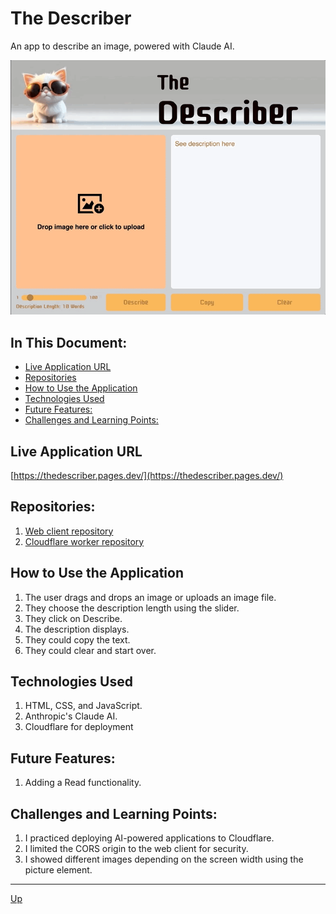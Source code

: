# The Describer
An app to describe an image, powered with Claude AI.

![demo](images/demo.gif "Demo")

## In This Document:
  - [Live Application URL](#live-application-url)
  - [Repositories](#repositories)
  - [How to Use the Application](#how-to-use-the-application)
  - [Technologies Used](#technologies-used)
  - [Future Features:](#future-features)
  - [Challenges and Learning Points:](#challenges-and-learning-points)

## Live Application URL
[https://thedescriber.pages.dev/](https://thedescriber.pages.dev/)

## Repositories:
1. [Web client repository](https://github.com/shantdashjian/the-describer-client)
2. [Cloudflare worker repository](https://github.com/shantdashjian/the-describer-worker)
   
## How to Use the Application
   
1. The user drags and drops an image or uploads an image file.
2. They choose the description length using the slider.
3. They click on Describe.
4. The description displays.
5. They could copy the text.
6. They could clear and start over.

## Technologies Used
1. HTML, CSS, and JavaScript.
2. Anthropic's Claude AI.
3. Cloudflare for deployment

## Future Features:
1. Adding a Read functionality.

## Challenges and Learning Points:
1. I practiced deploying AI-powered applications to Cloudflare.
2. I limited the CORS origin to the web client for security.
3. I showed different images depending on the screen width using the picture element.
   
<hr>

[Up](README.md)
